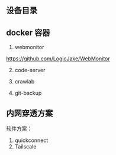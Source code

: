 ## 设备目录

## docker 容器

1. webmonitor

https://github.com/LogicJake/WebMonitor

2. code-server

3. crawlab

4. git-backup

## 内网穿透方案

软件方案：

1. quickconnect
2. Tailscale